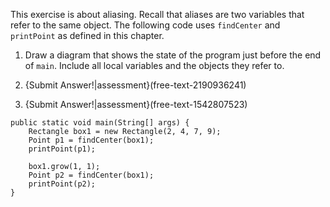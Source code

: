 This exercise is about aliasing. Recall that aliases are two variables that refer to the same object. The following code uses `findCenter` and `printPoint` as defined in this chapter.

1.  Draw a diagram that shows the state of the program just before the end of `main`. Include all local variables and the objects they refer to.

1.  {Submit Answer!|assessment}(free-text-2190936241)

1.  {Submit Answer!|assessment}(free-text-1542807523)


```code
public static void main(String[] args) {
    Rectangle box1 = new Rectangle(2, 4, 7, 9);
    Point p1 = findCenter(box1);
    printPoint(p1);

    box1.grow(1, 1);
    Point p2 = findCenter(box1);
    printPoint(p2);
}
```

